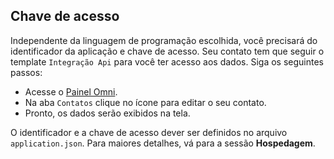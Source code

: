 ## Chave de acesso

Independente da linguagem de programação escolhida, você precisará do identificador da aplicação e chave de acesso.
Seu contato tem que seguir o template `Integração Api` para você ter acesso aos dados.
Siga os seguintes passos:
- Acesse o [Painel Omni](http://portal.messaginghub.io).
- Na aba `Contatos` clique no ícone para editar o seu contato.
- Pronto, os dados serão exibidos na tela.

O identificador e a chave de acesso dever ser definidos no arquivo `application.json`. Para maiores detalhes, vá para a sessão **Hospedagem**.
